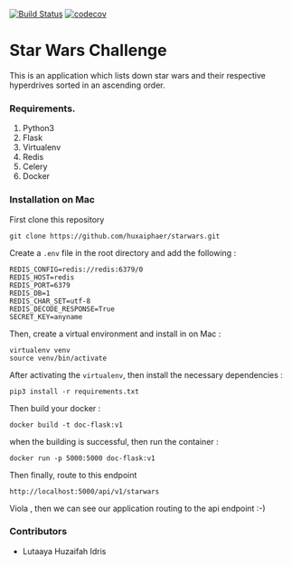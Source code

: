 [![Build Status](https://travis-ci.org/huxaiphaer/starwars.svg?branch=master)](https://travis-ci.org/huxaiphaer/starwars)
[![codecov](https://codecov.io/gh/huxaiphaer/starwars/branch/master/graph/badge.svg)](https://codecov.io/gh/huxaiphaer/starwars)

# Star Wars Challenge 

This is an application which lists down star wars and their respective
hyperdrives sorted in an ascending order.


### Requirements.
1. Python3
2. Flask
3. Virtualenv
4. Redis
5. Celery
6. Docker


### Installation on Mac

 First clone this repository 

```
git clone https://github.com/huxaiphaer/starwars.git
```

Create a `.env` file in the root directory and add the following :

```buildoutcfg
REDIS_CONFIG=redis://redis:6379/0
REDIS_HOST=redis
REDIS_PORT=6379
REDIS_DB=1
REDIS_CHAR_SET=utf-8
REDIS_DECODE_RESPONSE=True
SECRET_KEY=anyname
```


 Then, create a virtual environment and install in on Mac :

```buildoutcfg
virtualenv venv
source venv/bin/activate
```

  After activating the `virtualenv`, then install the necessary dependencies :

```buildoutcfg
pip3 install -r requirements.txt
```
 Then build your docker :

```buildoutcfg
docker build -t doc-flask:v1
```

when the building is successful, then run the container :

```buildoutcfg
docker run -p 5000:5000 doc-flask:v1
```
Then finally, route to this endpoint 

```buildoutcfg
http://localhost:5000/api/v1/starwars
```

Viola , then we can see our application routing to the api endpoint :-)



### Contributors 

* Lutaaya Huzaifah Idris



